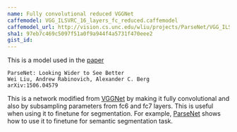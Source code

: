 ```yaml
---
name: Fully convolutional reduced VGGNet
caffemodel: VGG_ILSVRC_16_layers_fc_reduced.caffemodel
caffemodel_url: http://vision.cs.unc.edu/wliu/projects/ParseNet/VGG_ILSVRC_16_layers_fc_reduced.caffemodel
sha1: 97eb7c469c5097f51a0f9a944f4a5731f470eee2
gist_id:
---
```


This is a model used in the [paper](http://arxiv.org/abs/1506.04579)

    ParseNet: Looking Wider to See Better
    Wei Liu, Andrew Rabinovich, Alexander C. Berg
    arXiv:1506.04579
  
This is a network modified from [VGGNet](https://gist.github.com/ksimonyan/211839e770f7b538e2d8#file-readme-md) by making it fully 
convolutional and also by subsampling parameters from fc6 and fc7 layers. This is useful when using it to finetune for segmentation.
For example, [ParseNet](https://gist.github.com/weiliu89/45e9e8de2c13af6476ca) shows how to use it to finetune for semantic segmentation task.